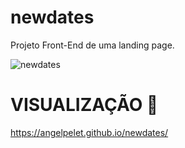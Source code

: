 # newdates
Projeto Front-End de uma landing page.

![newdates](https://user-images.githubusercontent.com/99921269/232664271-7712cf75-63b2-4840-b83a-2534c9311aef.jpg)

# VISUALIZAÇÃO 👀
https://angelpelet.github.io/newdates/
